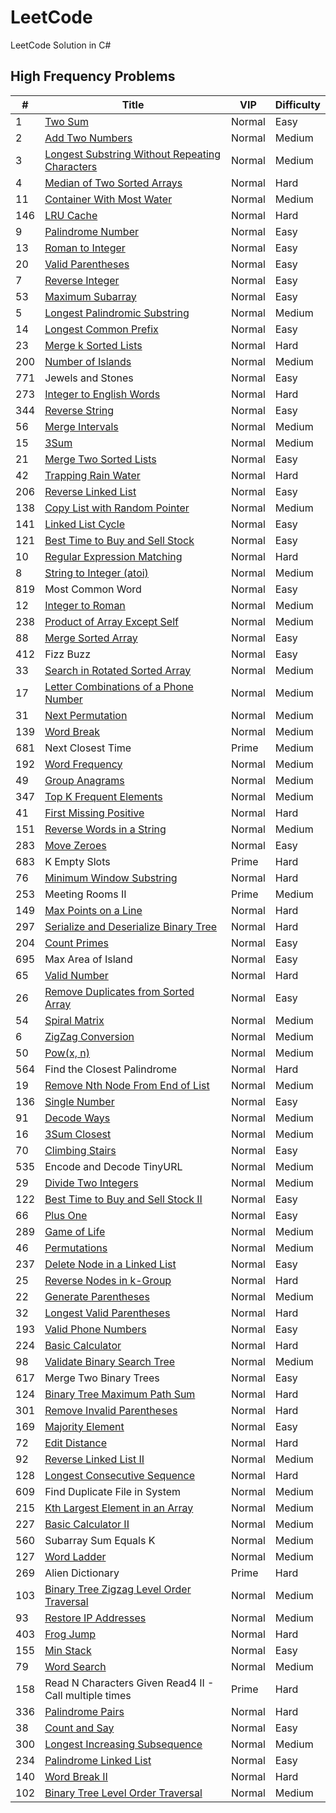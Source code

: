 # LeetCode

LeetCode Solution in C#

## High Frequency Problems

|#|Title|VIP|Difficulty|
|-|-|-|-|
|1|[Two Sum](./src/0001.%20Two%20Sum)|Normal|Easy|
|2|[Add Two Numbers](./src/0002.%20Add%20Two%20Numbers)|Normal|Medium|
|3|[Longest Substring Without Repeating Characters](./src/0003.%20Longest%20Substring%20Without%20Repeating%20Characters)|Normal|Medium|
|4|[Median of Two Sorted Arrays](./src/0004.%20Median%20of%20Two%20Sorted%20Arrays)|Normal|Hard|
|11|[Container With Most Water](./src/0011.%20Container%20With%20Most%20Water)|Normal|Medium|
|146|[LRU Cache](./src/0146.%20LRU%20Cache)|Normal|Hard|
|9|[Palindrome Number](./src/0009.%20Palindrome%20Number)|Normal|Easy|
|13|[Roman to Integer](./src/0013.%20Roman%20to%20Integer)|Normal|Easy|
|20|[Valid Parentheses](./src/0020.%20Valid%20Parentheses)|Normal|Easy|
|7|[Reverse Integer](./src/0007.%20Reverse%20Integer)|Normal|Easy|
|53|[Maximum Subarray](./src/0053.%20Maximum%20Subarray)|Normal|Easy|
|5|[Longest Palindromic Substring](./src/0005.%20Longest%20Palindromic%20Substring)|Normal|Medium|
|14|[Longest Common Prefix](./src/0014.%20Longest%20Common%20Prefix)|Normal|Easy|
|23|[Merge k Sorted Lists](./src/0023.%20Merge%20k%20Sorted%20Lists)|Normal|Hard|
|200|[Number of Islands](./src/0200.%20Number%20of%20Islands)|Normal|Medium|
|771|Jewels and Stones|Normal|Easy|
|273|[Integer to English Words](./src/0273.%20Integer%20to%20English%20Words)|Normal|Hard|
|344|[Reverse String](./src/0344.%20Reverse%20String)|Normal|Easy|
|56|[Merge Intervals](./src/0056.%20Merge%20Intervals)|Normal|Medium|
|15|[3Sum](./src/0015.%203Sum)|Normal|Medium|
|21|[Merge Two Sorted Lists](./src/0021.%20Merge%20Two%20Sorted%20Lists)|Normal|Easy|
|42|[Trapping Rain Water](./src/0042.%20Trapping%20Rain%20Water)|Normal|Hard|
|206|[Reverse Linked List](./src/0206.%20Reverse%20Linked%20List)|Normal|Easy|
|138|[Copy List with Random Pointer](./src/0138.%20Copy%20List%20with%20Random%20Pointer)|Normal|Medium|
|141|[Linked List Cycle](./src/0141.%20Linked%20List%20Cycle)|Normal|Easy|
|121|[Best Time to Buy and Sell Stock](./src/0121.%20Best%20Time%20to%20Buy%20and%20Sell%20Stock)|Normal|Easy|
|10|[Regular Expression Matching](./src/0010.%20Regular%20Expression%20Matching)|Normal|Hard|
|8|[String to Integer (atoi)](./src/0008.%20String%20to%20Integer%20(atoi))|Normal|Medium|
|819|Most Common Word|Normal|Easy|
|12|[Integer to Roman](./src/0012.%20Integer%20to%20Roman)|Normal|Medium|
|238|[Product of Array Except Self](./src/0238.%20Product%20of%20Array%20Except%20Self)|Normal|Medium|
|88|[Merge Sorted Array](./src/0088.%20Merge%20Sorted%20Array)|Normal|Easy|
|412|Fizz Buzz|Normal|Easy|
|33|[Search in Rotated Sorted Array](./src/0033.%20Search%20in%20Rotated%20Sorted%20Array)|Normal|Medium|
|17|[Letter Combinations of a Phone Number](./src/0017.%20Letter%20Combinations%20of%20a%20Phone%20Number)|Normal|Medium|
|31|[Next Permutation](./src/0031.%20Next%20Permutation)|Normal|Medium|
|139|[Word Break](./src/0139.%20Word%20Break)|Normal|Medium|
|681|Next Closest Time|Prime|Medium|
|192|[Word Frequency](./src/0192.%20Word%20Frequency)|Normal|Medium|
|49|[Group Anagrams](./src/0049.%20Group%20Anagrams)|Normal|Medium|
|347|[Top K Frequent Elements](./src/0347.%20Top%20K%20Frequent%20Elements)|Normal|Medium|
|41|[First Missing Positive](./src/0041.%20First%20Missing%20Positive)|Normal|Hard|
|151|[Reverse Words in a String](./src/0151.%20Reverse%20Words%20in%20a%20String)|Normal|Medium|
|283|[Move Zeroes](./src/0283.%20Move%20Zeroes)|Normal|Easy|
|683|K Empty Slots|Prime|Hard|
|76|[Minimum Window Substring](./src/0076.%20Minimum%20Window%20Substring)|Normal|Hard|
|253|Meeting Rooms II|Prime|Medium|
|149|[Max Points on a Line](./src/0149.%20Max%20Points%20on%20a%20Line)|Normal|Hard|
|297|[Serialize and Deserialize Binary Tree](./src/0297.%20Serialize%20and%20Deserialize%20Binary%20Tree)|Normal|Hard|
|204|[Count Primes](./src/0204.%20Count%20Primes)|Normal|Easy|
|695|Max Area of Island|Normal|Easy|
|65|[Valid Number](./src/0065.%20Valid%20Number)|Normal|Hard|
|26|[Remove Duplicates from Sorted Array](./src/0026.%20Remove%20Duplicates%20from%20Sorted%20Array)|Normal|Easy|
|54|[Spiral Matrix](./src/0054.%20Spiral%20Matrix)|Normal|Medium|
|6|[ZigZag Conversion](./src/0006.%20ZigZag%20Conversion)|Normal|Medium|
|50|[Pow(x, n)](./src/0050.%20Pow(x,%20n))|Normal|Medium|
|564|Find the Closest Palindrome|Normal|Hard|
|19|[Remove Nth Node From End of List](./src/0019.%20Remove%20Nth%20Node%20From%20End%20of%20List)|Normal|Medium|
|136|[Single Number](./src/0136.%20Single%20Number)|Normal|Easy|
|91|[Decode Ways](./src/0091.%20Decode%20Ways)|Normal|Medium|
|16|[3Sum Closest](./src/0016.%203Sum%20Closest)|Normal|Medium|
|70|[Climbing Stairs](./src/0070.%20Climbing%20Stairs)|Normal|Easy|
|535|Encode and Decode TinyURL|Normal|Medium|
|29|[Divide Two Integers](./src/0029.%20Divide%20Two%20Integers)|Normal|Medium|
|122|[Best Time to Buy and Sell Stock II](./src/0122.%20Best%20Time%20to%20Buy%20and%20Sell%20Stock%20II)|Normal|Easy|
|66|[Plus One](./src/0066.%20Plus%20One)|Normal|Easy|
|289|[Game of Life](./src/0289.%20Game%20of%20Life)|Normal|Medium|
|46|[Permutations](./src/0046.%20Permutations)|Normal|Medium|
|237|[Delete Node in a Linked List](./src/0237.%20Delete%20Node%20in%20a%20Linked%20List)|Normal|Easy|
|25|[Reverse Nodes in k-Group](./src/0025.%20Reverse%20Nodes%20in%20k-Group)|Normal|Hard|
|22|[Generate Parentheses](./src/0022.%20Generate%20Parentheses)|Normal|Medium|
|32|[Longest Valid Parentheses](./src/0032.%20Longest%20Valid%20Parentheses)|Normal|Hard|
|193|[Valid Phone Numbers](./src/0193.%20Valid%20Phone%20Numbers)|Normal|Easy|
|224|[Basic Calculator](./src/0224.%20Basic%20Calculator)|Normal|Hard|
|98|[Validate Binary Search Tree](./src/0098.%20Validate%20Binary%20Search%20Tree)|Normal|Medium|
|617|Merge Two Binary Trees|Normal|Easy|
|124|[Binary Tree Maximum Path Sum](./src/0124.%20Binary%20Tree%20Maximum%20Path%20Sum)|Normal|Hard|
|301|[Remove Invalid Parentheses](./src/0301.%20Remove%20Invalid%20Parentheses)|Normal|Hard|
|169|[Majority Element](./src/0169.%20Majority%20Element)|Normal|Easy|
|72|[Edit Distance](./src/0072.%20Edit%20Distance)|Normal|Hard|
|92|[Reverse Linked List II](./src/0092.%20Reverse%20Linked%20List%20II)|Normal|Medium|
|128|[Longest Consecutive Sequence](./src/0128.%20Longest%20Consecutive%20Sequence)|Normal|Hard|
|609|Find Duplicate File in System|Normal|Medium|
|215|[Kth Largest Element in an Array](./src/0215.%20Kth%20Largest%20Element%20in%20an%20Array)|Normal|Medium|
|227|[Basic Calculator II](./src/0227.%20Basic%20Calculator%20II)|Normal|Medium|
|560|Subarray Sum Equals K|Normal|Medium|
|127|[Word Ladder](./src/0127.%20Word%20Ladder)|Normal|Medium|
|269|Alien Dictionary|Prime|Hard|
|103|[Binary Tree Zigzag Level Order Traversal](./src/0103.%20Binary%20Tree%20Zigzag%20Level%20Order%20Traversal)|Normal|Medium|
|93|[Restore IP Addresses](./src/0093.%20Restore%20IP%20Addresses)|Normal|Medium|
|403|[Frog Jump](./src/0403.%20Frog%20Jump)|Normal|Hard|
|155|[Min Stack](./src/0155.%20Min%20Stack)|Normal|Easy|
|79|[Word Search](./src/0079.%20Word%20Search)|Normal|Medium|
|158|Read N Characters Given Read4 II - Call multiple times|Prime|Hard|
|336|[Palindrome Pairs](./src/0336.%20Palindrome%20Pairs)|Normal|Hard|
|38|[Count and Say](./src/0038.%20Count%20and%20Say)|Normal|Easy|
|300|[Longest Increasing Subsequence](./src/0300.%20Longest%20Increasing%20Subsequence)|Normal|Medium|
|234|[Palindrome Linked List](./src/0234.%20Palindrome%20Linked%20List)|Normal|Easy|
|140|[Word Break II](./src/0140.%20Word%20Break%20II)|Normal|Hard|
|102|[Binary Tree Level Order Traversal](./src/0102.%20Binary%20Tree%20Level%20Order%20Traversal)|Normal|Medium|